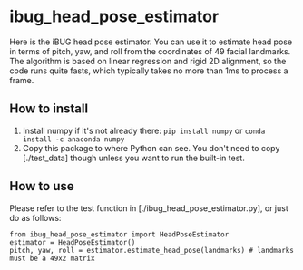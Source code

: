 # ibug_head_pose_estimator
Here is the iBUG head pose estimator. You can use it to estimate head pose in terms of pitch, yaw, and roll from the coordinates of 49 facial landmarks. The algorithm is based on linear regression and rigid 2D alignment, so the code runs quite fasts, which typically takes no more than 1ms to process a frame.

## How to install
1. Install numpy if it's not already there: `pip install numpy` or `conda install -c anaconda numpy`
2. Copy this package to where Python can see. You don't need to copy [./test_data] though unless you want to run the built-in test.

## How to use
Please refer to the test function in [./ibug_head_pose_estimator.py], or just do as follows:
```
from ibug_head_pose_estimator import HeadPoseEstimator
estimator = HeadPoseEstimator()
pitch, yaw, roll = estimator.estimate_head_pose(landmarks) # landmarks must be a 49x2 matrix
```
